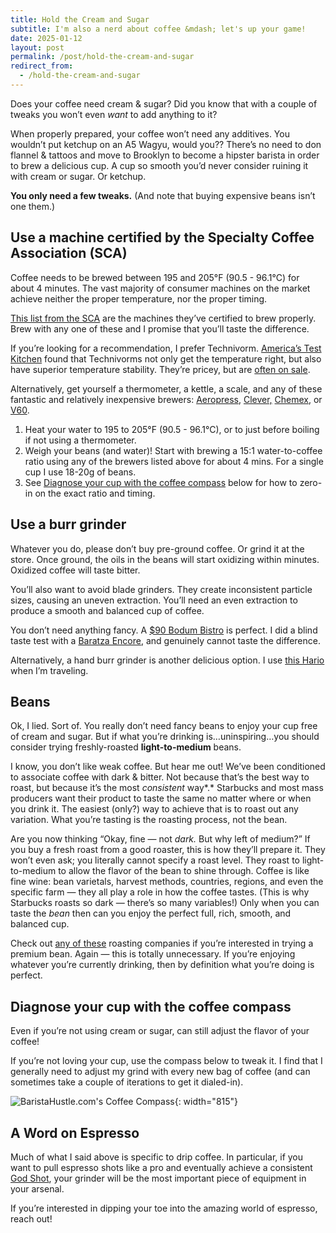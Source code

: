 ```yaml
---
title: Hold the Cream and Sugar
subtitle: I'm also a nerd about coffee &mdash; let's up your game!
date: 2025-01-12
layout: post
permalink: /post/hold-the-cream-and-sugar
redirect_from:
  - /hold-the-cream-and-sugar
---
```


Does your coffee need cream & sugar? Did you know that with a couple of tweaks you won’t even *want* to add anything to it?

When properly prepared, your coffee won’t need any additives. You wouldn’t put ketchup on an A5 Wagyu, would you?? There’s no need to don flannel & tattoos and move to Brooklyn to become a hipster barista in order to brew a delicious  cup. A cup so smooth you’d never consider ruining it with cream or sugar. Or ketchup.

**You only need a few tweaks.** (And note that buying expensive beans isn’t one them.)

## Use a machine certified by the Specialty Coffee Association (SCA)

Coffee needs to be brewed between 195 and 205°F (90.5 - 96.1°C) for about 4 minutes. The vast majority of consumer machines on the market achieve neither the proper temperature, nor the proper timing.

[This list from the SCA](https://sca.coffee/certified-home-brewer) are the machines they’ve certified to brew properly. Brew with any one of these and I promise that you’ll taste the difference.

If you’re looking for a recommendation, I prefer Technivorm. [America’s Test Kitchen](https://www.youtube.com/watch?v=xD6X72bdc7c) found that Technivorms not only get the temperature right, but also have superior temperature stability. They’re pricey, but are [often on sale](https://slickdeals.net/newsearch.php?q=technivorm).

Alternatively, get yourself a thermometer, a kettle, a scale, and any of these fantastic and relatively inexpensive brewers: [Aeropress,](https://aeropress.com/) [Clever,](https://cleverbrewing.coffee/) [Chemex,](https://chemexcoffeemaker.com/) or [V60](https://www.hario-usa.com/collections/drippers).

1. Heat your water to 195 to 205°F (90.5 - 96.1°C), or to just before boiling if not using a thermometer.
2. Weigh your beans (and water)! Start with brewing a 15:1 water-to-coffee ratio using any of the brewers listed above for about 4 mins. For a single cup I use 18-20g of beans.
3. See  [Diagnose your cup with the coffee compass](https://www.notion.so/Diagnose-your-cup-with-the-coffee-compass-178b2a668e9380edb0fbc62e0589fffc?pvs=21)  below for how to zero-in on the exact ratio and timing.

## Use a burr grinder

Whatever you do, please don’t buy pre-ground coffee. Or grind it at the store. Once ground, the oils in the beans will start oxidizing within minutes. Oxidized coffee will taste bitter.

You’ll also want to avoid blade grinders. They create inconsistent particle sizes, causing an uneven extraction. You’ll need an even extraction to produce a smooth and balanced cup of coffee.

You don’t need anything fancy. A [$90 Bodum Bistro](https://www.bodum.com/us/en/10903-01us-3-bistro) is perfect. I did a blind taste test with a [Baratza Encore](https://www.seattlecoffeegear.com/products/baratza-encore-coffee-grinder), and genuinely cannot taste the difference.

Alternatively, a hand burr grinder is another delicious option. I use [this Hario](https://www.hario-usa.com/products/ceramic-coffee-mill-mini-plus) when I’m traveling.

## Beans

Ok, I lied. Sort of. You really don’t need fancy beans to enjoy your cup free of cream and sugar. But if what you’re drinking is…uninspiring…you should consider trying freshly-roasted **light-to-medium** beans.

I know, you don’t like weak coffee. But hear me out! We’ve been conditioned to associate coffee with dark & bitter. Not because that’s the best way to roast, but because it’s the most *consistent* way*.* Starbucks and most mass producers want their product to taste the same no matter where or when you drink it. The easiest (only?) way to achieve that is to roast out any variation. What you’re tasting is the roasting process, not the bean.

Are you now thinking “Okay, fine — not *dark.* But why left of medium?” If you buy a fresh roast from a good roaster, this is how they’ll prepare it. They won’t even ask; you literally cannot specify a roast level. They roast to light-to-medium to allow the flavor of the bean to shine through. Coffee is like fine wine: bean varietals, harvest methods, countries, regions, and even the specific farm — they all play a role in how the coffee tastes. (This is why Starbucks roasts so dark — there’s so many variables!) Only when you can taste the *bean* then can you enjoy the perfect full, rich, smooth, and balanced cup.

Check out [any of these](https://pinboard.in/u:man/t:beans/) roasting companies if you’re interested in trying a premium bean. Again — this is totally unnecessary. If you’re enjoying whatever you’re currently drinking, then by definition what you’re doing is perfect.

## Diagnose your cup with the coffee compass

Even if you’re not using cream or sugar, can still adjust the flavor of your coffee!

If you’re not loving your cup, use the compass below to tweak it. I find that I generally need to adjust my grind with every new bag of coffee (and can sometimes take a couple of iterations to get it dialed-in).

![BaristaHustle.com's Coffee Compass](/assets/coffee-compass.png){: width="815"}

## A Word on Espresso

Much of what I said above is specific to drip coffee. In particular, if you want to pull espresso shots like a pro and eventually achieve a consistent [God Shot](https://coffeegeek.com/opinions/coffee-at-the-moment/defining-the-god-shot/), your grinder will be the most important piece of equipment in your arsenal.

If you’re interested in dipping your toe into the amazing world of espresso, reach out!